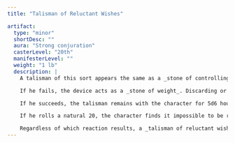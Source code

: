 ```yaml
---
title: "Talisman of Reluctant Wishes"

artifact:
  type: "minor"
  shortDesc: ""
  aura: "Strong conjuration"
  casterLevel: "20th"
  manifesterLevel: ""
  weight: "1 lb"
  description: |
    A talisman of this sort appears the same as a _stone of controlling earth elementals_. Its powers are quite different, however, and dependent on the Charisma of the individual holding the talisman. Whenever a character touches a _talisman of reluctant wishes_, he must make a DC 15 Charisma check.

    If he fails, the device acts as a _stone of weight_. Discarding or destroying it results in 5d6 points of damage to the character and the disappearance of the talisman.

    If he succeeds, the talisman remains with the character for 5d6 hours, or until a {% spell_link wish %} is made with it, whichever comes first. It then disappears.

    If he rolls a natural 20, the character finds it impossible to be rid of the talisman for as many months as he has points of Charisma. In addition, the artifact grants him one {% spell_link wish %} for every 6 points of the character's Charisma. It also grows warm and throbs whenever its possessor comes within 20 feet of a mechanical or magic trap. (If the talisman is not held, its warning heat and pulses are of no avail.)

    Regardless of which reaction results, a _talisman of reluctant wishes_ disappears when its time period expires, leaving behind a 10,000 gp diamond in its stead.
---
```

